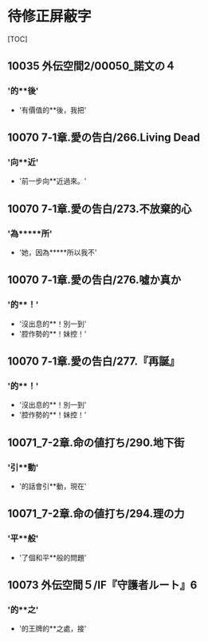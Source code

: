 # 待修正屏蔽字

[TOC]

## 10035 外伝空間2/00050_諾文の４

### '的**後'

- '有價值的**後，我把'


## 10070 7‐1章.愛の告白/266.Living Dead

### '向**近'

- '前一步向**近過來。'


## 10070 7‐1章.愛の告白/273.不放棄的心

### '為*****所'

- '她，因為*****所以我不'


## 10070 7‐1章.愛の告白/276.噓か真か

### '的**！'

- '沒出息的**！別一到'
- '腔作勢的**！妹控！'


## 10070 7‐1章.愛の告白/277.『再誕』

### '的**！'

- '沒出息的**！別一到'
- '腔作勢的**！妹控！'


## 10071_7-2章.命の値打ち/290.地下街

### '引**動'

- '的話會引**動，現在'


## 10071_7-2章.命の値打ち/294.理の力

### '平**般'

- '了個和平**般的問題'


## 10073 外伝空間５/IF『守護者ルート』6

### '的**之'

- '的王牌的**之處，接'

